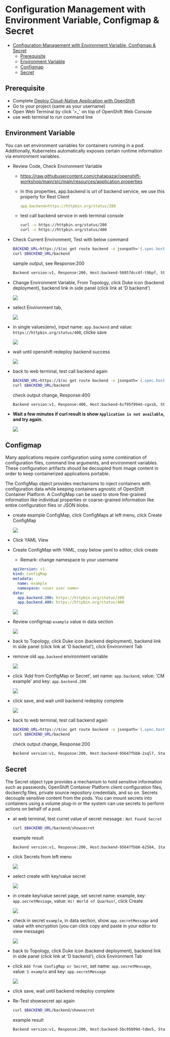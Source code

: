 # Configuration Management with Environment Variable, Configmap & Secret
<!-- TOC -->

- [Configuration Management with Environment Variable, Configmap \& Secret](#configuration-management-with-environment-variable-configmap--secret)
  - [Prerequisite](#prerequisite)
  - [Environment Variable](#environment-variable)
  - [Configmap](#configmap)
  - [Secret](#secret)

<!-- /TOC -->
## Prerequisite
- Complete [Deploy Cloud-Native Application with OpenShift](deploywiths2i.md)
- Go to your project (same as your username)
- Open Web Terminal by click '>_' on top of OpenShift Web Console
- use web terminal to run command line

## Environment Variable
You can set environment variables for containers running in a pod. Additionally, Kubernetes automatically exposes certain runtime information via environment variables.
- Review Code, Check Environment Variable

  - https://raw.githubusercontent.com/chatapazar/openshift-workshop/main/src/main/resources/application.properties
  
  - In this properties, app.backend is url of backend service, we use this property for Rest Client 
    ```yaml
    app.backend=https://httpbin.org/status/200
    ```
  - test call backend service in web terminal console 
    ```bash
    curl -v https://httpbin.org/status/200
    curl -v https://httpbin.org/status/400
    ```
- Check Current Environment, Test with below command
    ```bash
    BACKEND_URL=https://$(oc get route backend -o jsonpath='{.spec.host}')
    curl $BACKEND_URL/backend
    ```
    sample output, see Response:200
    ```bash
    Backend version:v1, Response:200, Host:backend-56957dcc4f-t9bpf, Status:200, Message: Hello, World
    ```
- Change Environment Variable, From Topology, click Duke icon (backend deployment), backend link in side panel (click link at 'D backend')

    ![](images/env_1.png)

- select Environment tab, 

    ![](images/env_2.png)

- in single values(env), input name: `app.backend` and value: `https://httpbin.org/status/400`, clicke save

    ![](images/env_3.png)

- wait until openshift redeploy backend success

    ![](images/env_5.png)

- back to web terminal, test call backend again

  ```bash
  BACKEND_URL=https://$(oc get route backend -o jsonpath='{.spec.host}')
  curl $BACKEND_URL/backend
  ```

  check output change, Response:400 

  ```bash
  Backend version:v1, Response:400, Host:backend-6cf95f994d-cgxsb, Status:400, Message: Hello, World
  ```

- **Wait a few minutes if curl result is show `Application is not available`, and try again.**

  ![](images/env-99.png)

## Configmap
Many applications require configuration using some combination of configuration files, command line arguments, and environment variables. These configuration artifacts should be decoupled from image content in order to keep containerized applications portable.

The ConfigMap object provides mechanisms to inject containers with configuration data while keeping containers agnostic of OpenShift Container Platform. A ConfigMap can be used to store fine-grained information like individual properties or coarse-grained information like entire configuration files or JSON blobs.

- create example ConfigMap, click ConfigMaps at left menu, click Create ConfigMap

  ![](images/env_6.png)  

- Click YAML View
- Create ConfigMap with YAML, copy below yaml to editor, click create
  - Remark: change namespace to your username

  ```yaml
  apiVersion: v1
  kind: ConfigMap
  metadata:
    name: example
    namespace: <user user name>
  data:
    app.backend.200: https://httpbin.org/status/200
    app.backend.400: https://httpbin.org/status/400  
  ```

  ![](images/env_7.png) 

- Review configmap `example` value in data section

  ![](images/env_8.png) 

- back to Topology, click Duke icon (backend deployment), backend link in side panel (click link at 'D backend'), click Environment Tab

- remove old `app.backend` environment variable

  ![](images/env_9.png) 

- click 'Add from ConfigMap or Secret', set name: `app.backend`, value: 'CM example' and key: `app.backend.200`

  ![](images/env_10.png) 

- click save, and wait until backend redeploy complete

  ![](images/env_5.png)

- back to web terminal, test call backend again

  ```bash
  BACKEND_URL=https://$(oc get route backend -o jsonpath='{.spec.host}')
  curl $BACKEND_URL/backend
  ```

  check output change, Response:200 

  ```bash
  Backend version:v1, Response:200, Host:backend-95647fbb8-2xql7, Status:200, Message: Hello, World
  ```

## Secret
The Secret object type provides a mechanism to hold sensitive information such as passwords, OpenShift Container Platform client configuration files, dockercfg files, private source repository credentials, and so on. Secrets decouple sensitive content from the pods. You can mount secrets into containers using a volume plug-in or the system can use secrets to perform actions on behalf of a pod.

- at web terminal, test curret value of secret message : `Not Found Secret`

  ```bash
  curl $BACKEND_URL/backend/showsecret
  ```

  example result

  ```bash
  Backend version:v1, Response:200, Host:backend-95647fbb8-62584, Status:200, Message: Not Found Secret
  ```

- click Secrets from left menu
  
  ![](images/env_12.png)

- select create with key/value secret

  ![](images/env_13.png)

- in create key/value secret page, set secret name: example, key: `app.secretMessage`, value: `Hi! World of Quarkus!`, click Create

  ![](images/env_14.png)

- check in secret `example`, in data section, show `app.secretMessage` and value with encryption (you can click copy and paste in your editor to view message)

  ![](images/env_15.png)

- back to Topology, click Duke icon (backend deployment), backend link in side panel (click link at 'D backend'), click Environment Tab

- click `Add from ConfigMap or Secret`, set name: `app.secretMessage`, value: `S example` and key: `app.secretMessage`

  ![](images/env_16.png)

- click save, wait until backend redeploy complete
- Re-Test showsecret api again

  ```bash
  curl $BACKEND_URL/backend/showsecret
  ```

  example result

  ```bash
  Backend version:v1, Response:200, Host:backend-5bc95899d-tdmv5, Status:200, Message: Hi! World of Quarkus!
  ```



